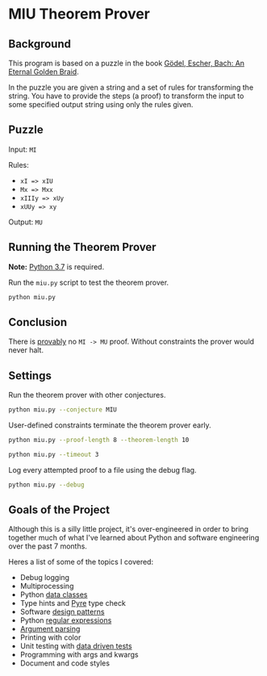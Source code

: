 # MIU Theorem Prover

## Background

This program is based on a puzzle in the book [Gödel, Escher, Bach: An Eternal Golden Braid](https://en.wikipedia.org/wiki/G%C3%B6del,_Escher,_Bach).

In the puzzle you are given a string and a set of rules for transforming the string. You have to provide the steps (a proof) to transform the input to some specified output string using only the rules given.

## Puzzle

Input: `MI`

Rules:
- `xI => xIU`
- `Mx => Mxx`
- `xIIIy => xUy`
- `xUUy => xy`

Output: `MU`

## Running the Theorem Prover

**Note:** [Python 3.7](https://www.python.org/downloads/) is required.

Run the `miu.py` script to test the theorem prover.

```bash
python miu.py
```

## Conclusion

There is [provably](https://en.wikipedia.org/wiki/MU_puzzle) no `MI -> MU` proof. Without constraints the prover would never halt.

## Settings

Run the theorem prover with other conjectures.

```bash
python miu.py --conjecture MIU
```

User-defined constraints terminate the theorem prover early.

```bash
python miu.py --proof-length 8 --theorem-length 10
```

```bash
python miu.py --timeout 3
```

Log every attempted proof to a file using the debug flag.

```bash
python miu.py --debug
```

## Goals of the Project

Although this is a silly little project, it's over-engineered in order to bring together much of what I've learned about Python and software engineering over the past 7 months.

Heres a list of some of the topics I covered:

- Debug logging
- Multiprocessing
- Python [data classes](https://docs.python.org/3/library/dataclasses.html)
- Type hints and [Pyre](https://pyre-check.org/) type check
- Software [design patterns](https://sourcemaking.com/design_patterns)
- Python [regular expressions](https://regex101.com/#python)
- [Argument parsing](https://docs.python.org/3/library/argparse.html)
- Printing with color
- Unit testing with [data driven tests](https://ddt.readthedocs.io/en/latest/example.html)
- Programming with args and kwargs
- Document and code styles